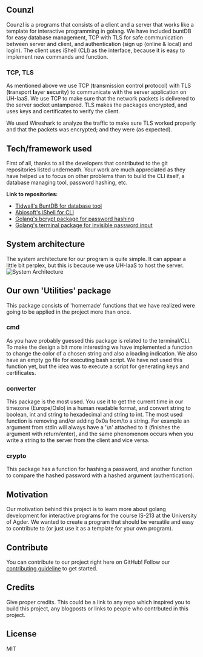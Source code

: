 ## Counzl
Counzl is a programs that consists of a client and a server that works like a template for interactive programming in golang. We have included buntDB for easy database management, TCP with TLS for safe communication between server and client, and authentication (sign up (online & local) and login). The client uses iShell (CLI) as the interface, because it is easy to implement new commands and function.  

### TCP, TLS
As mentioned above we use TCP (**t**ransmission **c**ontrol **p**rotocol)  with TLS (**t**ransport **l**ayer **s**ecurity) to communicate with the server application on UH-IaaS. We use TCP to make sure that the network packets is delivered to the server socket untampered. TLS makes the packages encrypted, and uses keys and certificates to verify the client.

We used Wireshark to analyze the traffic to make sure TLS worked properly and that the packets was encrypted; and they were (as expected).

## Tech/framework used
First of all, thanks to all the developers that contributed to the git repositories listed underneath. Your work are much appreciated as they have helped us to focus on other problems than to build the CLI itself, a database managing tool, password hashing, etc.

**Link to repositories:**<br>
* [Tidwall's BuntDB for database tool](https://github.com/tidwall/buntdb) <br>
* [Abiosoft's iShell for CLI](https://github.com/abiosoft/ishell)<br>
* [Golang's bcrypt package for password hashing](golang.org/x/crypto/bcrypt)<br>
* [Golang's terminal package for invisible password input]()

## System architecture
The system architecture for our program is quite simple. It can appear a little bit perplex, but this is because we use UH-IaaS to host the server.  
![System Architecture](https://github.com/BadNameException/Counzl/sys_architecture.jpg)

## Our own 'Utilities' package 
This package consists of 'homemade' functions that we have realized were going to be applied in the project more than once.

### cmd
As you have probably guessed this package is related to the terminal/CLI. To make the design a bit more interesting we have implemented a function to change the color of a chosen string and also a loading indication. We also have an empty go file for executing bash script. We have not used this function yet, but the idea was to execute a script for generating keys and certificates. 

### converter 
This package is the most used. You use it to get the current time in our timezone (Europe/Oslo) in a human readable format, and convert string to boolean, int and string to hexadecimal and string to int. 
The most used function is removing and/or adding 0x0a from/to a string. For example an argument from stdin will always have a '\n' attached to it (finishes the argument with return/enter), and the same phenomenom occurs when you write a string to the server from the client and vice versa.

### crypto
This package has a function for hashing a password, and another function to compare the hashed password with a hashed argument (authentication). 

## Motivation
Our motivation behind this project is to learn more about golang development for interactive programs for the course IS-213 at the University of Agder. We wanted to create a program that should be versatile and easy to contribute to (or just use it as a template for your own program).

## Contribute
You can contribute to our project right here on GitHub! 
Follow our [contributing guideline](https://github.com/BadNameException/Counzl/blob/master/CONTRIBUTING.MD) to get started.

## Credits
Give proper credits. This could be a link to any repo which inspired you to build this project, any blogposts or links to people who contrbuted in this project. 

## License

MIT
